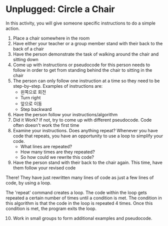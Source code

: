 # Unplugged: Circle a Chair

In this activity, you will give someone specific instructions to do a simple action.

1. Place a chair somewhere in the room
2. Have either your teacher or a group member stand with their back to the back of a chair
3. Have the person demonstrate the task of walking around the chair and sitting down
4. Come up with instructions or pseudocode for this person needs to follow in order to get from standing behind the chair to sitting in the chair
5. The person can only follow one instruction at a time so they need to be step-by–step. Examples of instructions are: 
    - 왼쪽으로 회전
    - Turn right
    - 앞으로 이동
    - Step backward
6. Have the person follow your instructions/algorithm
7. Did it Work? If not, try to come up with different pseudocode. Code often doesn't work the first time
8. Examine your instructions. Does anything repeat? Whenever you have code that repeats, you have an opportunity to use a loop to simplify your code. 
    - What lines are repeated?
    - How many times are they repeated?
    - So how could we rewrite this code?
9. Have the person stand with their back to the chair again. This time, have them follow your revised code

There! They have just rewritten many lines of code as just a few lines of code, by using a loop.

The 'repeat' command creates a loop. The code within the loop gets repeated a certain number of times until a condition is met. The condition in this algorithm is that the code in the loop is repeated 4 times. Once this condition is met, the program exits the loop.

10. Work in small groups to form additional examples and pseudocode.